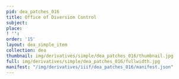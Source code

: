 ```yaml
---
pid: dea_patches_016
title: Office of Diversion Control
subject: 
place: 
! '': 
order: '15'
layout: dea_simple_item
collection: dea
thumbnail: img/derivatives/simple/dea_patches_016/thumbnail.jpg
full: img/derivatives/simple/dea_patches_016/fullwidth.jpg
manifest: "/img/derivatives/iiif/dea_patches_016/manifest.json"
---
```

